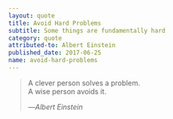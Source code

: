 ```yaml
---
layout: quote
title: Avoid Hard Problems
subtitle: Some things are fundamentally hard
category: quote
attributed-to: Albert Einstein
published_date: 2017-06-25
name: avoid-hard-problems
---
```

> A clever person solves a problem.<br>
> A wise person avoids it.
>
> &mdash;<cite>Albert Einstein</cite>

